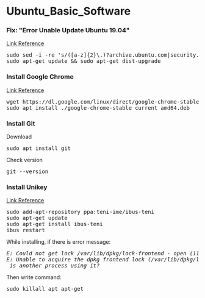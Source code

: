 # Ubuntu_Basic_Software

<h3>Fix: "Error Unable Update Ubuntu 19.04"</h3>
<a href="https://www.digitalocean.com/community/questions/unable-to-apt-update-my-ubuntu-19-04">Link Reference</a> 
<pre>sudo sed -i -re 's/([a-z]{2}\.)?archive.ubuntu.com|security.ubuntu.com/old-releases.ubuntu.com/g' /etc/apt/sources.list
sudo apt-get update && sudo apt-get dist-upgrade
</pre>

<h3>Install Google Chrome</h3>
<a href="https://linuxize.com/post/how-to-install-google-chrome-web-browser-on-ubuntu-18-04/">Link Reference</a>
<pre>wget https://dl.google.com/linux/direct/google-chrome-stable_current_amd64.deb
sudo apt install ./google-chrome-stable_current_amd64.deb
</pre>

<h3>Install Git</h3>
<p>Download</p>
<pre>sudo apt install git</pre>
<p>Check version</p>
<pre>git --version</pre>


<h3>Install Unikey</h3> 
<a href="https://github.com/teni-ime/ibus-teni">Link Reference</a>
<pre>sudo add-apt-repository ppa:teni-ime/ibus-teni
sudo apt-get update
sudo apt-get install ibus-teni
ibus restart
</pre>                                                                                                                               
While installing, if there is error message:
<pre><i>E: Could not get lock /var/lib/dpkg/lock-frontend - open (11: Resource temporarily unavailable)  
E: Unable to acquire the dpkg frontend lock (/var/lib/dpkg/lock-frontend),   
 is another process using it?</i></pre>
 
<p>Then write command: </p>
<pre>sudo killall apt apt-get</pre>   


    
